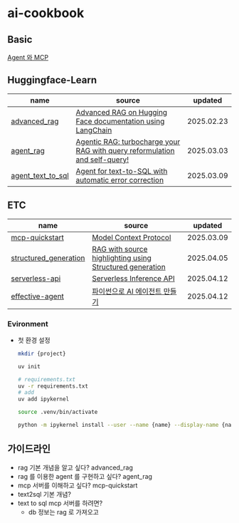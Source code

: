 # ai-cookbook

## Basic
[Agent 와 MCP](./agent-mcp-basic.ipynb)


## Huggingface-Learn
| name | source | updated |
|------|------|------|
| [advanced_rag](./advanced_rag/) | [Advanced RAG on Hugging Face documentation using LangChain](https://huggingface.co/learn/cookbook/advanced_rag) | 2025.02.23 |
| [agent_rag](./agent_rag/) | [Agentic RAG: turbocharge your RAG with query reformulation and self-query!](https://huggingface.co/learn/cookbook/agent_rag) | 2025.03.03 |
| [agent_text_to_sql](./agent_text_to_sql) | [Agent for text-to-SQL with automatic error correction](https://huggingface.co/learn/cookbook/agent_text_to_sql) | 2025.03.09 |


## ETC
| name | source | updated |
|------|------|------|
| [mcp-quickstart](./mcp-quickstart/) | [Model Context Protocol](https://modelcontextprotocol.io/introduction) | 2025.03.09 |
| [structured_generation](./etc/structured_generation.ipynb) | [RAG with source highlighting using Structured generation](https://huggingface.co/learn/cookbook/structured_generation) | 2025.04.05 |
| [serverless-api](./etc/serverless_api.ipynb) | [Serverless Inference API](https://huggingface.co/learn/cookbook/enterprise_hub_serverless_inference_api) | 2025.04.12 |
| [effective-agent](./etc/effective-agent.ipynb) | [파이썬으로 AI 에이전트 만들기](https://github.com/dabidstudio/python-ai-agents) | 2025.04.12 |


### Evironment

* 첫 환경 설정
   ```bash
   mkdir {project}

   uv init

   # requirements.txt
   uv -r requirements.txt
   # add
   uv add ipykernel

   source .venv/bin/activate

   python -m ipykernel install --user --name {name} --display-name {name}
   ```

## 가이드라인
* rag 기본 개념을 알고 싶다? advanced_rag
* rag 를 이용한 agent 를 구현하고 싶다? agent_rag
* mcp 서버를 이해하고 싶다? mcp-quickstart
* text2sql 기본 개념?
* text to sql mcp 서버를 하려면?
  * db 정보는 rag 로 가져오고 